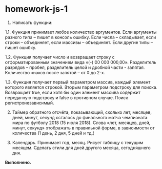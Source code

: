 # homework-js-1
1.	Написать функции:

1.1.	Функция принимает любое количество аргументов. Если аргументы разного типа – пишет в консоль ошибку. 
      Если числа – складывает, если строки – объединяет, если массивы – объединяет. Если другие типы – пишет ошибку.
      
1.2.	Функция получает число и возвращает строку с отформатированным значением вида «(-) 00 000 000,00». 
      Разделитель разрядов – пробел, разделитель целой и дробной части - запятая. Количество знаков после запятой – от 0 до 2-х.
      
1.3.	Функция получает первый параметром массив, каждый элемент которого является строкой. Вторым параметром подстроку для поиска.
      Возвращает true, если хотя бы один элемент массива содержит переданную подстроку и false в противном случае. Поиск регистронезависимый.
      
2.	Таймер обратного отсчёта, показывающий, сколько лет, месяцев, дней, минут, секунд осталось до финального матча чемпионата мира по футболу 2018 (15 июля 2018).
    Слова «лет, месяцев, дней, минут, секунд» отображать в правильной форме, в зависимости от количества (1 день, 2 дня, 5 дней и тд.)
    
3.	Календарь. Принимает год, месяц. Рисует таблицу с текущим месяцем. Сделать стили для дней другого месяца, сегодняшнего дня.

<b>Выполнено.</b>
